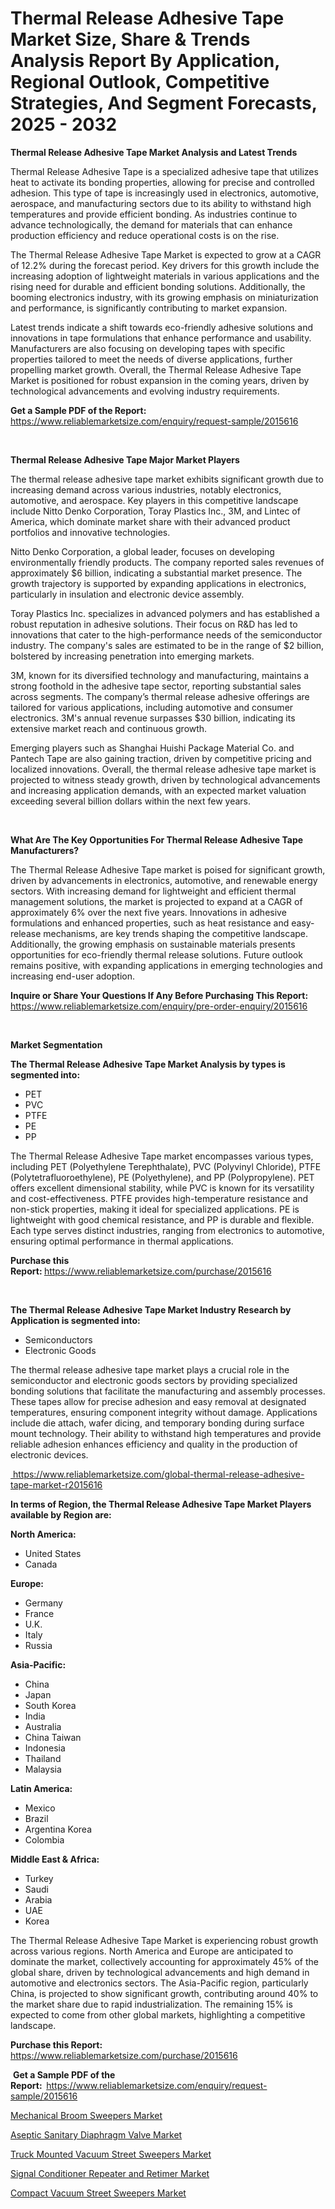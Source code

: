 <p><h1>Thermal Release Adhesive Tape Market Size, Share & Trends Analysis Report By Application, Regional Outlook, Competitive Strategies, And Segment Forecasts, 2025 - 2032</h1></p><p><strong>Thermal Release Adhesive Tape Market Analysis and Latest Trends</strong></p>
<p><p>Thermal Release Adhesive Tape is a specialized adhesive tape that utilizes heat to activate its bonding properties, allowing for precise and controlled adhesion. This type of tape is increasingly used in electronics, automotive, aerospace, and manufacturing sectors due to its ability to withstand high temperatures and provide efficient bonding. As industries continue to advance technologically, the demand for materials that can enhance production efficiency and reduce operational costs is on the rise.</p><p>The Thermal Release Adhesive Tape Market is expected to grow at a CAGR of 12.2% during the forecast period. Key drivers for this growth include the increasing adoption of lightweight materials in various applications and the rising need for durable and efficient bonding solutions. Additionally, the booming electronics industry, with its growing emphasis on miniaturization and performance, is significantly contributing to market expansion.</p><p>Latest trends indicate a shift towards eco-friendly adhesive solutions and innovations in tape formulations that enhance performance and usability. Manufacturers are also focusing on developing tapes with specific properties tailored to meet the needs of diverse applications, further propelling market growth. Overall, the Thermal Release Adhesive Tape Market is positioned for robust expansion in the coming years, driven by technological advancements and evolving industry requirements.</p></p>
<p><strong>Get a Sample PDF of the Report:&nbsp;</strong> <a href="https://www.reliablemarketsize.com/enquiry/request-sample/2015616?utm_campaign=2955&utm_medium=2&utm_source=Github&utm_content=ia&utm_term=29032025&utm_id=thermal-release-adhesive-tape">https://www.reliablemarketsize.com/enquiry/request-sample/2015616</a></p>
<p>&nbsp;</p>
<p><strong>Thermal Release Adhesive Tape Major Market Players</strong></p>
<p><p>The thermal release adhesive tape market exhibits significant growth due to increasing demand across various industries, notably electronics, automotive, and aerospace. Key players in this competitive landscape include Nitto Denko Corporation, Toray Plastics Inc., 3M, and Lintec of America, which dominate market share with their advanced product portfolios and innovative technologies.</p><p>Nitto Denko Corporation, a global leader, focuses on developing environmentally friendly products. The company reported sales revenues of approximately $6 billion, indicating a substantial market presence. The growth trajectory is supported by expanding applications in electronics, particularly in insulation and electronic device assembly.</p><p>Toray Plastics Inc. specializes in advanced polymers and has established a robust reputation in adhesive solutions. Their focus on R&D has led to innovations that cater to the high-performance needs of the semiconductor industry. The company's sales are estimated to be in the range of $2 billion, bolstered by increasing penetration into emerging markets.</p><p>3M, known for its diversified technology and manufacturing, maintains a strong foothold in the adhesive tape sector, reporting substantial sales across segments. The company’s thermal release adhesive offerings are tailored for various applications, including automotive and consumer electronics. 3M's annual revenue surpasses $30 billion, indicating its extensive market reach and continuous growth.</p><p>Emerging players such as Shanghai Huishi Package Material Co. and Pantech Tape are also gaining traction, driven by competitive pricing and localized innovations. Overall, the thermal release adhesive tape market is projected to witness steady growth, driven by technological advancements and increasing application demands, with an expected market valuation exceeding several billion dollars within the next few years.</p></p>
<p>&nbsp;</p>
<p><strong>What Are The Key Opportunities For Thermal Release Adhesive Tape Manufacturers?</strong></p>
<p><p>The Thermal Release Adhesive Tape market is poised for significant growth, driven by advancements in electronics, automotive, and renewable energy sectors. With increasing demand for lightweight and efficient thermal management solutions, the market is projected to expand at a CAGR of approximately 6% over the next five years. Innovations in adhesive formulations and enhanced properties, such as heat resistance and easy-release mechanisms, are key trends shaping the competitive landscape. Additionally, the growing emphasis on sustainable materials presents opportunities for eco-friendly thermal release solutions. Future outlook remains positive, with expanding applications in emerging technologies and increasing end-user adoption.</p></p>
<p><strong>Inquire or Share Your Questions If Any Before Purchasing This Report:</strong> <a href="https://www.reliablemarketsize.com/enquiry/pre-order-enquiry/2015616?utm_campaign=2955&utm_medium=2&utm_source=Github&utm_content=ia&utm_term=29032025&utm_id=thermal-release-adhesive-tape">https://www.reliablemarketsize.com/enquiry/pre-order-enquiry/2015616</a></p>
<p>&nbsp;</p>
<p><strong>Market Segmentation</strong></p>
<p><strong>The Thermal Release Adhesive Tape Market Analysis by types is segmented into:</strong></p>
<p><ul><li>PET</li><li>PVC</li><li>PTFE</li><li>PE</li><li>PP</li></ul></p>
<p><p>The Thermal Release Adhesive Tape market encompasses various types, including PET (Polyethylene Terephthalate), PVC (Polyvinyl Chloride), PTFE (Polytetrafluoroethylene), PE (Polyethylene), and PP (Polypropylene). PET offers excellent dimensional stability, while PVC is known for its versatility and cost-effectiveness. PTFE provides high-temperature resistance and non-stick properties, making it ideal for specialized applications. PE is lightweight with good chemical resistance, and PP is durable and flexible. Each type serves distinct industries, ranging from electronics to automotive, ensuring optimal performance in thermal applications.</p></p>
<p><strong>Purchase this Report:&nbsp;</strong><a href="https://www.reliablemarketsize.com/purchase/2015616?utm_campaign=2955&utm_medium=2&utm_source=Github&utm_content=ia&utm_term=29032025&utm_id=thermal-release-adhesive-tape">https://www.reliablemarketsize.com/purchase/2015616</a></p>
<p>&nbsp;</p>
<p><strong>The Thermal Release Adhesive Tape Market Industry Research by Application is segmented into:</strong></p>
<p><ul><li>Semiconductors</li><li>Electronic Goods</li></ul></p>
<p><p>The thermal release adhesive tape market plays a crucial role in the semiconductor and electronic goods sectors by providing specialized bonding solutions that facilitate the manufacturing and assembly processes. These tapes allow for precise adhesion and easy removal at designated temperatures, ensuring component integrity without damage. Applications include die attach, wafer dicing, and temporary bonding during surface mount technology. Their ability to withstand high temperatures and provide reliable adhesion enhances efficiency and quality in the production of electronic devices.</p></p>
<p><a href="https://www.reliablemarketsize.com/global-thermal-release-adhesive-tape-market-r2015616?utm_campaign=2955&utm_medium=2&utm_source=Github&utm_content=ia&utm_term=29032025&utm_id=thermal-release-adhesive-tape">&nbsp;https://www.reliablemarketsize.com/global-thermal-release-adhesive-tape-market-r2015616</a></p>
<p><strong>In terms of Region, the Thermal Release Adhesive Tape Market Players available by Region are:</strong></p>
<p>
    <p> <strong> North America: </strong>
        <ul>
            <li>United States</li>
            <li>Canada</li>
        </ul>
        </p> 
    <p> <strong> Europe: </strong>
        <ul>
            <li>Germany</li>
            <li>France</li>
            <li>U.K.</li>
            <li>Italy</li>
            <li>Russia</li>
        </ul>
        </p> 
    <p> <strong> Asia-Pacific: </strong>
        <ul>
            <li>China</li>
            <li>Japan</li>
            <li>South Korea</li>
            <li>India</li>
            <li>Australia</li>
            <li>China Taiwan</li>
            <li>Indonesia</li>
            <li>Thailand</li>
            <li>Malaysia</li>
        </ul>
        </p> 
    <p> <strong> Latin America: </strong>
        <ul>
            <li>Mexico</li>
            <li>Brazil</li>
            <li>Argentina Korea</li>
            <li>Colombia</li>
        </ul>
        </p> 
    <p> <strong> Middle East & Africa: </strong>
        <ul>
            <li>Turkey</li>
            <li>Saudi</li>
            <li>Arabia</li>
            <li>UAE</li>
            <li>Korea</li>
        </ul>
    </p>
    </p>
<p><p>The Thermal Release Adhesive Tape Market is experiencing robust growth across various regions. North America and Europe are anticipated to dominate the market, collectively accounting for approximately 45% of the global share, driven by technological advancements and high demand in automotive and electronics sectors. The Asia-Pacific region, particularly China, is projected to show significant growth, contributing around 40% to the market share due to rapid industrialization. The remaining 15% is expected to come from other global markets, highlighting a competitive landscape.</p></p>
<p><strong>Purchase this Report: </strong><a href="https://www.reliablemarketsize.com/purchase/2015616?utm_campaign=2955&utm_medium=2&utm_source=Github&utm_content=ia&utm_term=29032025&utm_id=thermal-release-adhesive-tape">https://www.reliablemarketsize.com/purchase/2015616</a></p>
<p>&nbsp;<strong>Get a Sample PDF of the Report:&nbsp;&nbsp;</strong><a href="https://www.reliablemarketsize.com/enquiry/request-sample/2015616?utm_campaign=2955&utm_medium=2&utm_source=Github&utm_content=ia&utm_term=29032025&utm_id=thermal-release-adhesive-tape">https://www.reliablemarketsize.com/enquiry/request-sample/2015616</a></p>
<p><strong></strong></p>
<p><p><a href="https://www.linkedin.com/pulse/mechanical-broom-sweepers-market-size-cagr-145-forecast-highlighting-eij1f?utm_campaign=2955&utm_medium=2&utm_source=Github&utm_content=ia&utm_term=29032025&utm_id=thermal-release-adhesive-tape">Mechanical Broom Sweepers Market</a></p><p><a href="https://www.linkedin.com/pulse/strategic-roadmap-global-aseptic-sanitary-diaphragm-valve-onrzc?utm_campaign=2955&utm_medium=2&utm_source=Github&utm_content=ia&utm_term=29032025&utm_id=thermal-release-adhesive-tape">Aseptic Sanitary Diaphragm Valve Market</a></p><p><a href="https://www.linkedin.com/pulse/recent-analysis-truck-mounted-vacuum-street-sweepers-0opyf?utm_campaign=2955&utm_medium=2&utm_source=Github&utm_content=ia&utm_term=29032025&utm_id=thermal-release-adhesive-tape">Truck Mounted Vacuum Street Sweepers Market</a></p><p><a href="https://github.com/amoakuolaopa/Market-Research-Report-List-1/blob/main/signal-conditioner-repeater-and-retimer-market.md?utm_campaign=2955&utm_medium=2&utm_source=Github&utm_content=ia&utm_term=29032025&utm_id=thermal-release-adhesive-tape">Signal Conditioner Repeater and Retimer Market</a></p><p><a href="https://www.linkedin.com/pulse/examination-market-segmentation-compact-vacuum-street-sweepers-iwxef?utm_campaign=2955&utm_medium=2&utm_source=Github&utm_content=ia&utm_term=29032025&utm_id=thermal-release-adhesive-tape">Compact Vacuum Street Sweepers Market</a></p></p>